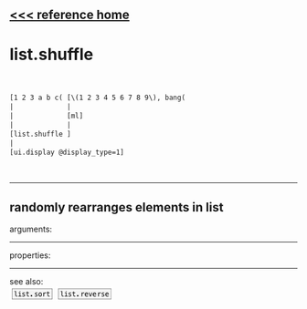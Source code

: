 [<<< reference home](ceammc_lib.md)
---

# list.shuffle

```


[1 2 3 a b c( [\(1 2 3 4 5 6 7 8 9\), bang(
|             |
|             [ml]
|             |
[list.shuffle ]
|
[ui.display @display_type=1]

            
```
---
randomly rearranges elements in list
---
arguments:


---
properties:


---
see also:<br>
[![list.sort](img/object_list.sort.png)](list.sort.md)
[![list.reverse](img/object_list.reverse.png)](list.reverse.md)
